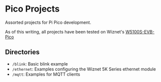 # Pico Projects

Assorted projects for Pi Pico development.

As of this writing, all projects have been tested on Wiznet's [W5100S-EVB-Pico](https://www.wiznet.io/product-item/w5100s-evb-pico/)

## Directories

 - `/blink`: Basic blink example
 - `/ethernet`: Examples configuring the Wiznet 5K Series ethernet module
 - `/mqtt`: Examples for MQTT clients

